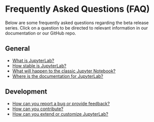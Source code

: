 # Frequently Asked Questions (FAQ)

Below are some frequently asked questions regarding the beta release series.
Click on a question to be directed to relevant information in our documentation or our GitHub repo.

## General

* [What is JupyterLab?](https://jupyterlab.readthedocs.io/en/stable/getting_started/overview.html)
* [How stable is JupyterLab?](https://jupyterlab.readthedocs.io/en/stable/getting_started/overview.html)
* [What will happen to the classic Jupyter Notebook?](https://jupyterlab.readthedocs.io/en/stable/getting_started/overview.html#beta)
* [Where is the documentation for JupyterLab?](https://jupyterlab.readthedocs.io/en/stable/)

## Development

* [How can you report a bug or provide feedback?](https://github.com/jupyterlab/jupyterlab/issues)
* [How can you contribute?](https://github.com/jupyterlab/jupyterlab/blob/master/CONTRIBUTING.md)
* [How can you extend or customize JupyterLab?](https://jupyterlab.readthedocs.io/en/stable/user/extensions.html)
